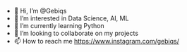 - 👋 Hi, I’m @Gebiqs
- 👀 I’m interested in Data Science, AI, ML
- 🌱 I’m currently learning Python
- 💞️ I’m looking to collaborate on my projects
- 📫 How to reach me https://www.instagram.com/gebiqs/


